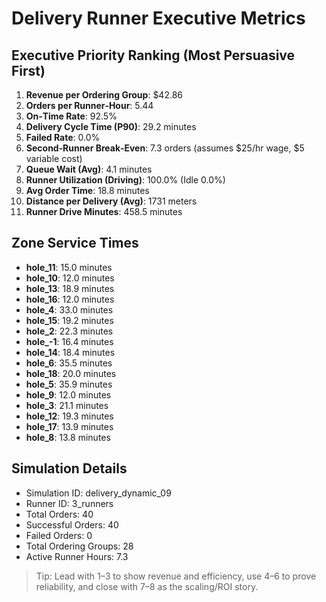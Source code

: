 # Delivery Runner Executive Metrics

## Executive Priority Ranking (Most Persuasive First)
1. **Revenue per Ordering Group**: $42.86
2. **Orders per Runner‑Hour**: 5.44
3. **On‑Time Rate**: 92.5%
4. **Delivery Cycle Time (P90)**: 29.2 minutes
5. **Failed Rate**: 0.0%
6. **Second‑Runner Break‑Even**: 7.3 orders (assumes $25/hr wage, $5 variable cost)
7. **Queue Wait (Avg)**: 4.1 minutes
8. **Runner Utilization (Driving)**: 100.0% (Idle 0.0%)
9. **Avg Order Time**: 18.8 minutes
10. **Distance per Delivery (Avg)**: 1731 meters
11. **Runner Drive Minutes**: 458.5 minutes

## Zone Service Times
- **hole_11**: 15.0 minutes
- **hole_10**: 12.0 minutes
- **hole_13**: 18.9 minutes
- **hole_16**: 12.0 minutes
- **hole_4**: 33.0 minutes
- **hole_15**: 19.2 minutes
- **hole_2**: 22.3 minutes
- **hole_-1**: 16.4 minutes
- **hole_14**: 18.4 minutes
- **hole_6**: 35.5 minutes
- **hole_18**: 20.0 minutes
- **hole_5**: 35.9 minutes
- **hole_9**: 12.0 minutes
- **hole_3**: 21.1 minutes
- **hole_12**: 19.3 minutes
- **hole_17**: 13.9 minutes
- **hole_8**: 13.8 minutes


## Simulation Details
- Simulation ID: delivery_dynamic_09
- Runner ID: 3_runners
- Total Orders: 40
- Successful Orders: 40
- Failed Orders: 0
- Total Ordering Groups: 28
- Active Runner Hours: 7.3

> Tip: Lead with 1–3 to show revenue and efficiency, use 4–6 to prove reliability, and close with 7–8 as the scaling/ROI story.
